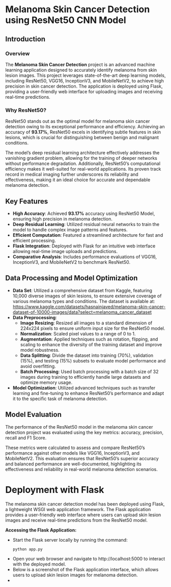# Melanoma Skin Cancer Detection using ResNet50 CNN Model
## Introduction
### Overview
The **Melanoma Skin Cancer Detection** project is an advanced machine learning application designed to accurately identify melanoma from skin lesion images. This project leverages state-of-the-art deep learning models, including ResNet50, VGG16, InceptionV3, and MobileNetV2, to achieve high precision in skin cancer detection. The application is deployed using Flask, providing a user-friendly web interface for uploading images and receiving real-time predictions.
### Why ResNet50?
ResNet50 stands out as the optimal model for melanoma skin cancer detection owing to its exceptional performance and efficiency. Achieving an accuracy of **93.17%**, ResNet50 excels in identifying subtle features in skin lesions, which is crucial for distinguishing between benign and malignant conditions.

The model’s deep residual learning architecture effectively addresses the vanishing gradient problem, allowing for the training of deeper networks without performance degradation. Additionally, ResNet50’s computational efficiency makes it well-suited for real-world applications. Its proven track record in medical imaging further underscores its reliability and effectiveness, making it an ideal choice for accurate and dependable melanoma detection.
## Key Features
- **High Accuracy**: Achieved **93.17%** accuracy using ResNet50 Model, ensuring high precision in melanoma detection.
- **Deep Residual Learning**: Utilized residual neural networks to train the model to handle complex image patterns and features.
- **Efficient Computation**: Featured a streamlined architecture for fast and efficient processing.
- **Flask Integration**: Deployed with Flask for an intuitive web interface allowing real-time image uploads and predictions.
- **Comparative Analysis**: Includes performance evaluations of VGG16, InceptionV3, and MobileNetV2 to benchmark ResNet50.

## Data Processing and Model Optimization
- **Data Set**: Utilized a comprehensive dataset from Kaggle, featuring 10,000 diverse images of skin lesions, to ensure extensive coverage of various melanoma types and conditions. The dataset is available at: https://www.kaggle.com/datasets/hasnainjaved/melanoma-skin-cancer-dataset-of-10000-images/data?select=melanoma_cancer_dataset
- **Data Preprocessing**:
  - **Image Resizing**: 
     Resized all images to a standard dimension of 224x224 pixels to ensure uniform input size for the ResNet50 model.
  - **Normalization**:  Scaled pixel values to a range of 0 to 1. 
  - **Augmentation**: Applied techniques such as rotation, flipping, and scaling to enhance the diversity of the training dataset and improve model robustness.
  - **Data Splitting**: Divide the dataset into training (70%), validation (15%), and testing (15%) subsets to evaluate model performance and avoid overfitting.
  - **Batch Processing**: Used batch processing with a batch size of 32 images during training to efficiently handle large datasets and optimize memory usage.
- **Model Optimization**: Utilized advanced techniques such as transfer learning and fine-tuning to enhance ResNet50’s performance and adapt it to the specific task of melanoma detection.

## Model Evaluation
The performance of the ResNet50 model in the melanoma skin cancer detection project was evaluated using the key metrics: accuracy, precision, recall and F1 Score.

These metrics were calculated to assess and compare ResNet50’s performance against other models like VGG16, InceptionV3, and MobileNetV2. This evaluation ensures that ResNet50’s superior accuracy and balanced performance are well-documented, highlighting its effectiveness and reliability in real-world melanoma detection scenarios.

# Deployment with Flask
The melanoma skin cancer detection model has been deployed using Flask, a lightweight WSGI web application framework. The Flask application provides a user-friendly web interface where users can upload skin lesion images and receive real-time predictions from the ResNet50 model.

**Accessing the Flask Application:** 
- Start the Flask server locally by running the command:
  ```bash
  python app.py
- Open your web browser and navigate to http://localhost:5000 to interact with the deployed model.
- Below is a screenshot of the Flask application interface, which allows users to upload skin lesion images for melanoma detection.
- 
